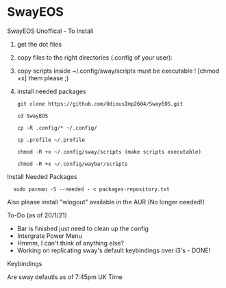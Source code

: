 # SwayEOS
SwayEOS
Unoffical - To Install
1) get the dot files

2) copy files to the right directories (.config of your user):

3) copy scripts inside ~/.config/sway/scripts must be executable ! [chmod +x] them please ;)

4) install needed packages

       git clone https://github.com/OdiousImp2604/SwayEOS.git

       cd SwayEOS

       cp -R .config/* ~/.config/
       
       cp .profile ~/.profile

       chmod -R +x ~/.config/sway/scripts (make scripts executable)
       
       chmod -R +x ~/.config/waybar/scripts
 
 Install Needed Packages
 
      sudo pacman -S --needed - < packages-repository.txt
      
  Also please install "wlogout" available in the AUR  (No longer needed!)  

To-Do (as of 20/1/21)

- Bar is finished just need to clean up the config
- Intergrate Power Menu
- Hmmm, I can't think of anything else? 
- Working on replicating sway's default keybindings over i3's - DONE!

Keybindings

Are sway defautls as of 7:45pm UK Time

